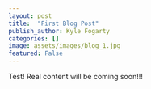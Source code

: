 ```yaml
---
layout: post
title:  "First Blog Post"
publish_author: Kyle Fogarty
categories: []
image: assets/images/blog_1.jpg
featured: False
---
```


Test! Real content will be coming soon!!!
